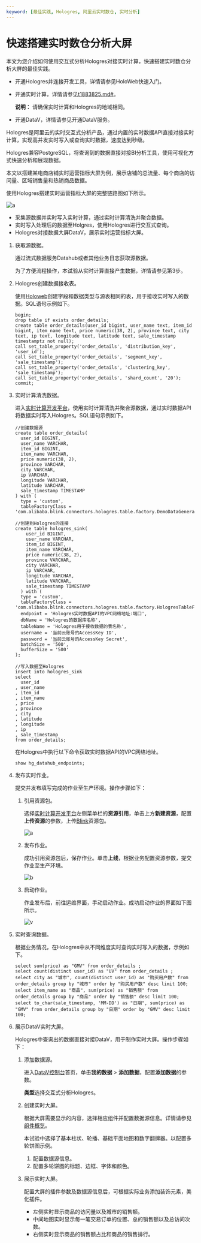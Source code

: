 ```yaml
---
keyword: [最佳实践, Hologres, 阿里云实时数仓, 实时分析]
---
```


# 快速搭建实时数仓分析大屏

本文为您介绍如何使用交互式分析Hologres对接实时计算，快速搭建实时数仓分析大屏的最佳实践。

-   开通Hologres并连接开发工具，详情请参见HoloWeb快速入门。
-   开通实时计算，详情请参见[t1883825.md\#]()。

    **说明：** 请确保实时计算和Hologres的地域相同。

-   开通DataV，详情请参见开通DataV服务。

Hologres是阿里云的实时交互式分析产品，通过内置的实时数据API直接对接实时计算，实现高并发实时写入或查询实时数据，速度达到秒级。

Hologres兼容PostgreSQL，将查询到的数据直接对接BI分析工具，使用可视化方式快速分析和展现数据。

本文以搭建某电商店铺实时运营指标大屏为例，展示店铺的总流量、每个商店的访问量、区域销售量和热销商品数据。

使用Hologres搭建实时运营指标大屏的完整链路图如下所示。

![a](https://static-aliyun-doc.oss-accelerate.aliyuncs.com/assets/img/zh-CN/3927909951/p120681.png)

-   采集源数据并实时写入实时计算，通过实时计算清洗并聚合数据。
-   实时写入处理后的数据至Holgres，使用Hologres进行交互式查询。
-   Hologres对接数据大屏DataV，展示实时运营指标大屏。

1.  获取源数据。

    通过流式数据服务Datahub或者其他业务日志获取源数据。

    为了方便流程操作，本试验从实时计算直接产生数据，详情请参见第3步。

2.  Hologres创建数据接收表。

    使用[Holoweb](https://holoweb.data.aliyun.com/?accounttraceid=45e5a27e1d4e45498cce63682fbfc8b9fbzx#/)创建字段和数据类型与源表相同的表，用于接收实时写入的数据。SQL语句示例如下。

    ```
    begin;
    drop table if exists order_details;
    create table order_details(user_id bigint, user_name text, item_id bigint, item_name text, price numeric(38, 2), province text, city text, ip text, longitude text, latitude text, sale_timestamp timestamptz not null);
    call set_table_property('order_details', 'distribution_key', 'user_id');
    call set_table_property('order_details', 'segment_key', 'sale_timestamp');
    call set_table_property('order_details', 'clustering_key', 'sale_timestamp');
    call set_table_property('order_details', 'shard_count', '20');
    commit;
    ```

3.  实时计算清洗数据。

    进入[实时计算开发平台](https://account.alibabacloud.com/login/login.htm?oauth_callback=http://stream-ap-southeast-3.console.aliyun.com/)，使用实时计算清洗并聚合源数据，通过实时数据API将数据实时写入Hologres。SQL语句示例如下。

    ```
    //创建数据源
    create table order_details(
      user_id BIGINT,
      user_name VARCHAR,
      item_id BIGINT, 
      item_name VARCHAR,
      price numeric(38, 2),
      province VARCHAR,
      city VARCHAR,
      ip VARCHAR,
      longitude VARCHAR,
      latitude VARCHAR,
      sale_timestamp TIMESTAMP
    ) with (
      type = 'custom',
      tableFactoryClass = 'com.alibaba.blink.connectors.hologres.table.factory.DemoDataGeneratorFactory');
    
    //创建到Hologres的连接
    create table hologres_sink(
        user_id BIGINT,
        user_name VARCHAR,
        item_id BIGINT, 
        item_name VARCHAR,
        price numeric(38, 2),
        province VARCHAR,
        city VARCHAR,
        ip VARCHAR,
        longitude VARCHAR,
        latitude VARCHAR,
        sale_timestamp TIMESTAMP 
      ) with (
      type = 'custom',
      tableFactoryClass = 'com.alibaba.blink.connectors.hologres.table.factory.HologresTableFactory',
      endpoint = 'Hologres实时数据API的VPC网络地址:端口',
      dbName = 'Hologres的数据库名称',
      tableName = 'Hologres用于接收数据的表名称',
      username = '当前云账号的AccessKey ID',
      password = '当前云账号的AccessKey Secret',
      batchSize = '500',
      bufferSize = '500'
    );
    
    //写入数据至Hologres
    insert into hologres_sink
    select 
      user_id
    , user_name
    , item_id
    , item_name
    , price
    , province
    , city
    , latitude
    , longitude
    , ip
    , sale_timestamp 
    from order_details;
    ```

    在Hologres中执行以下命令获取实时数据API的VPC网络地址。

    ```
    show hg_datahub_endpoints;
    ```

4.  发布实时作业。

    提交并发布填写完成的作业至生产环境。操作步骤如下：

    1.  引用资源包。

        选择[实时计算开发平台](https://account.alibabacloud.com/login/login.htm?oauth_callback=http://stream-ap-southeast-3.console.aliyun.com/)左侧菜单栏的**资源引用**，单击上方**新建资源**，配置**上传资源**的参数，上传[Blink](http://docs-aliyun.cn-hangzhou.oss.aliyun-inc.com/assets/attach/170591/cn_zh/1591698479126/blink-connector-hologres-07-demo%281%29.jar)资源包。

        ![a](https://static-aliyun-doc.oss-accelerate.aliyuncs.com/assets/img/zh-CN/3927909951/p118229.png)

    2.  发布作业。

        成功引用资源包后，保存作业。单击**上线**，根据业务配置资源参数，提交作业至生产环境。

        ![b](https://static-aliyun-doc.oss-accelerate.aliyuncs.com/assets/img/zh-CN/3927909951/p118230.png)

    3.  启动作业。

        作业发布后，前往运维界面，手动启动作业。成功启动作业的界面如下图所示。

        ![v](https://static-aliyun-doc.oss-accelerate.aliyuncs.com/assets/img/zh-CN/3927909951/p118232.png)

5.  实时查询数据。

    根据业务情况，在Hologres中从不同维度实时查询实时写入的数据，示例如下。

    ```
    select sum(price) as "GMV" from order_details ;
    select count(distinct user_id) as "UV" from order_details ;
    select city as "城市", count(distinct user_id) as "购买用户数" from order_details group by "城市" order by "购买用户数" desc limit 100;
    select item_name as "商品", sum(price) as "销售额" from order_details group by "商品" order by "销售额" desc limit 100;
    select to_char(sale_timestamp, 'MM-DD') as "日期", sum(price) as "GMV" from order_details group by "日期" order by "GMV" desc limit 100;
    ```

6.  展示DataV实时大屏。

    Hologres中查询出的数据直接对接DataV，用于制作实时大屏。操作步骤如下：

    1.  添加数据源。

        进入[DataV控制台](https://account.alibabacloud.com/login/login.htm?oauth_callback=http%3A%2F%2Fdatav-ap-southeast-1.alibabacloud.com%2F1%2Fproject)首页，单击**我的数据** \> **添加数据**，配置**添加数据**的参数。

        **类型**选择交互式分析Hologres。

    2.  创建实时大屏。

        根据大屏需要显示的内容，选择相应组件并配置数据源信息。详情请参见[组件概览](/intl.zh-CN/管理组件/概述.md)。

        本试验中选择了基本柱状、轮播、基础平面地图和数字翻牌器。以配置多轮饼图示例。

        1.  配置数据源信息。
        2.  配置多轮饼图的标题、边框、字体和颜色。
    3.  展示实时大屏。

        配置大屏的插件参数及数据源信息后，可根据实际业务添加装饰元素，美化插件。

        -   左侧实时显示商品的访问量以及城市的销售额。
        -   中间地图实时显示每一笔交易订单的位置、总的销售额以及总访问次数。
        -   右侧实时显示商品的销售额占比和商品的销售排行。

